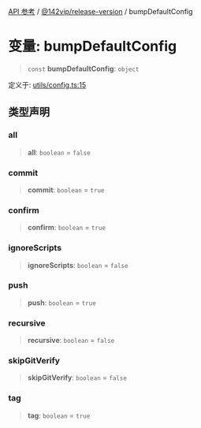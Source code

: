 [API 参考](../../../index.md) / [@142vip/release-version](../index.md) / bumpDefaultConfig

# 变量: bumpDefaultConfig

> `const` **bumpDefaultConfig**: `object`

定义于: [utils/config.ts:15](https://github.com/142vip/core-x/blob/a868d72f351cc457f350d05d38d540d6494a8ff2/packages/release-version/src/utils/config.ts#L15)

## 类型声明

### all

> **all**: `boolean` = `false`

### commit

> **commit**: `boolean` = `true`

### confirm

> **confirm**: `boolean` = `true`

### ignoreScripts

> **ignoreScripts**: `boolean` = `false`

### push

> **push**: `boolean` = `true`

### recursive

> **recursive**: `boolean` = `false`

### skipGitVerify

> **skipGitVerify**: `boolean` = `false`

### tag

> **tag**: `boolean` = `true`
